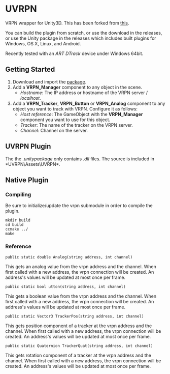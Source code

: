 # UVRPN

VRPN wrapper for Unity3D. This has been forked from [this](https://github.com/arviceblot/unityVRPN).

You can build the plugin from scratch, or use the download in the releases, or use the Unity package in the releases which includes built plugins for Windows, OS X, Linux, and Android.

Recently tested with an *ART DTrack* device under Windows 64bit.

Getting Started
---------------
1. Download and import the [package](https://github.com/hendrik-schulte/UVRPN/blob/master/UVRPN_V_1.0.unitypackage).
2. Add a **VRPN_Manager** component to any object in the scene.
    * *Hostname*:  The IP address or hostname of the VRPN server / *localhost*.
3. Add a **VRPN_Tracker**, **VRPN_Button** or **VRPN_Analog** component to any object you want to track with VRPN. Configure it as follows:
    * *Host reference*: The GameObject with the **VRPN_Manager** component you want to use for this object.
    * *Tracker*: The name of the tracker on the VRPN server.
    * *Channel*: Channel on the server.

## UVRPN Plugin

The the *.unitypackage* only contains *.dll* files. The source is included in *UVRPN\Assets\UVRPN\*.

## Native Plugin

### Compiling

Be sure to initialize/update the vrpn submodule in order to compile the plugin.
```
mkdir build
cd build
ccmake ../
make
```

### Reference

``` 
public static double Analog(string address, int channel)
```

This gets an analog value from the vrpn address and the channel.  When first called with a new address, the vrpn connection will be created.  An address's values will be updated at most once per frame.

``` 
public static bool utton(string address, int channel)
```

This gets a boolean value from the vrpn address and the channel.  When first called with a new address, the vrpn connection will be created.  An address's values will be updated at most once per frame.

``` 
public static Vector3 TrackerPos(string address, int channel)
```

This gets position component of a tracker at the vrpn address and the channel.  When first called with a new address, the vrpn connection will be created.  An address's values will be updated at most once per frame.

``` 
public static Quaternion TrackerQuat(string address, int channel)
```

This gets rotation component of a tracker at the vrpn address and the channel.  When first called with a new address, the vrpn connection will be created.  An address's values will be updated at most once per frame.
